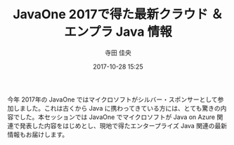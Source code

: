 ﻿---
title: JavaOne 2017で得た最新クラウド ＆ エンプラ Java 情報　　
description: "JavaOne 2017で得た最新クラウド ＆ エンプラ Java 情報　　"
date: 2017-10-28 15:25
sessionlevel: 50
author: 寺田 佳央
category: sessions
---
今年 2017年の JavaOne ではマイクロソフトがシルバー・スポンサーとして参加しました。これは古くから Java に携わってきている方には、とても驚きの内容でした。本セッションでは JavaOne でマイクロソフトが Java on Azure 関連で発表した内容をはじめとし、現地で得たエンタープライズ Java 関連の最新情報もお届けします。
